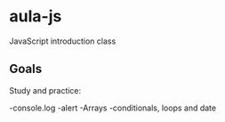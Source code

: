 # aula-js
JavaScript introduction class 

## Goals
Study and practice:

 -console.log
 -alert
 -Arrays
 -conditionals, loops and date
